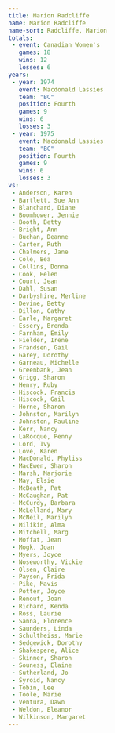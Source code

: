 ```yaml
---
title: Marion Radcliffe
name: Marion Radcliffe
name-sort: Radcliffe, Marion
totals:
 - event: Canadian Women's
   games: 18
   wins: 12
   losses: 6
years:
 - year: 1974
   event: Macdonald Lassies
   team: "BC"
   position: Fourth
   games: 9
   wins: 6
   losses: 3
 - year: 1975
   event: Macdonald Lassies
   team: "BC"
   position: Fourth
   games: 9
   wins: 6
   losses: 3
vs:
 - Anderson, Karen
 - Bartlett, Sue Ann
 - Blanchard, Diane
 - Boomhower, Jennie
 - Booth, Betty
 - Bright, Ann
 - Buchan, Deanne
 - Carter, Ruth
 - Chalmers, Jane
 - Cole, Bea
 - Collins, Donna
 - Cook, Helen
 - Court, Jean
 - Dahl, Susan
 - Darbyshire, Merline
 - Devine, Betty
 - Dillon, Cathy
 - Earle, Margaret
 - Essery, Brenda
 - Farnham, Emily
 - Fielder, Irene
 - Frandsen, Gail
 - Garey, Dorothy
 - Garneau, Michelle
 - Greenbank, Jean
 - Grigg, Sharon
 - Henry, Ruby
 - Hiscock, Francis
 - Hiscock, Gail
 - Horne, Sharon
 - Johnston, Marilyn
 - Johnston, Pauline
 - Kerr, Nancy
 - LaRocque, Penny
 - Lord, Ivy
 - Love, Karen
 - MacDonald, Phyliss
 - MacEwen, Sharon
 - Marsh, Marjorie
 - May, Elsie
 - McBeath, Pat
 - McCaughan, Pat
 - McCurdy, Barbara
 - McLelland, Mary
 - McNeil, Marilyn
 - Milikin, Alma
 - Mitchell, Marg
 - Moffat, Jean
 - Mogk, Joan
 - Myers, Joyce
 - Noseworthy, Vickie
 - Olsen, Claire
 - Payson, Frida
 - Pike, Mavis
 - Potter, Joyce
 - Renouf, Joan
 - Richard, Kenda
 - Ross, Laurie
 - Sanna, Florence
 - Saunders, Linda
 - Schultheiss, Marie
 - Sedgewick, Dorothy
 - Shakespere, Alice
 - Skinner, Sharon
 - Souness, Elaine
 - Sutherland, Jo
 - Syroid, Nancy
 - Tobin, Lee
 - Toole, Marie
 - Ventura, Dawn
 - Weldon, Eleanor
 - Wilkinson, Margaret
---
```

